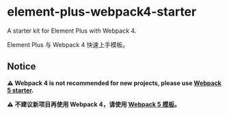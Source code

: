 # element-plus-webpack4-starter

A starter kit for Element Plus with Webpack 4.

Element Plus 与 Webpack 4 快速上手模板。

## Notice

**⚠️ Webpack 4 is not recommended for new projects, please use [Webpack 5 starter](https://github.com/element-plus/element-plus-webpack4-starter).**

**⚠️ 不建议新项目再使用 Webpack 4，请使用 [Webpack 5 模板](https://github.com/element-plus/element-plus-webpack4-starter)。**
